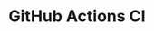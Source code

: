 # GitHub Actions CI













































































































































































































































































































































































































































































































































































































































































































































































































































































































































































































































































































































































































































































































































































































































































































































































































































































































































































































































































































































































































































































































































































































































































